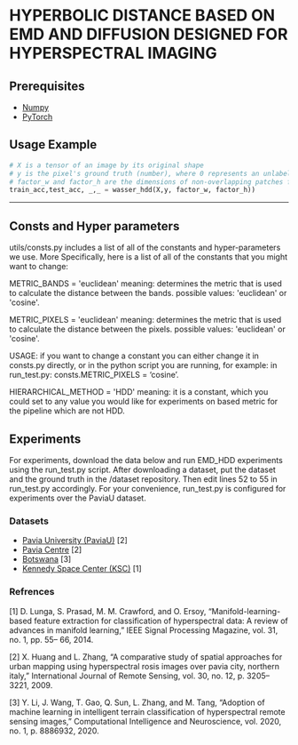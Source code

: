 # HYPERBOLIC DISTANCE BASED ON EMD AND DIFFUSION DESIGNED FOR HYPERSPECTRAL IMAGING

## Prerequisites

* [Numpy](https://numpy.org/install/)
* [PyTorch](https://pytorch.org/)

## Usage Example 

```python
# X is a tensor of an image by its original shape
# y is the pixel's ground truth (number), where 0 represents an unlabeled pixel
# factor_w and factor_h are the dimensions of non-overlapping patches for the method
train_acc,test_acc, _,_ = wasser_hdd(X,y, factor_w, factor_h))
```
----------------------------------------------------------------------------

## Consts and Hyper parameters
utils/consts.py includes a list of all of the constants and hyper-parameters we use. More Specifically, here is a list of all of the constants that you might want to change:

METRIC_BANDS = 'euclidean' meaning: determines the metric that is used to calculate the distance between the bands. possible values: 'euclidean' or 'cosine'.

METRIC_PIXELS = 'euclidean' meaning: determines the metric that is used to calculate the distance between the pixels. possible values: 'euclidean' or 'cosine'.

USAGE: if you want to change a constant you can either change it in consts.py directly, or in the python script you are running, for example: in run_test.py: consts.METRIC_PIXELS = ‘cosine’.

HIERARCHICAL_METHOD = 'HDD' meaning: it is a constant, which you could set to any value you would like for experiments on based metric for the pipeline which are not HDD.

## Experiments

For experiments, download the data below and run EMD_HDD experiments using the run_test.py script.
After downloading a dataset, put the dataset and the ground truth in the /dataset repository. Then edit lines 52 to 55 in run_test.py accordingly. 
For your convenience, run_test.py is configured for experiments over the PaviaU dataset.

### Datasets

* [Pavia University (PaviaU)](https://www.ehu.eus/ccwintco/index.php/Hyperspectral_Remote_Sensing_Scenes) [2]
* [Pavia Centre](https://www.ehu.eus/ccwintco/index.php/Hyperspectral_Remote_Sensing_Scenes) [2]
* [Botswana](https://www.ehu.eus/ccwintco/index.php/Hyperspectral_Remote_Sensing_Scenes) [3]
* [Kennedy Space Center (KSC)](https://www.ehu.eus/ccwintco/index.php/Hyperspectral_Remote_Sensing_Scenes) [1]

### Refrences

[1] D. Lunga, S. Prasad, M. M. Crawford, and O. Ersoy,
“Manifold-learning-based feature extraction for classification
of hyperspectral data: A review of advances in manifold learning,” IEEE Signal Processing Magazine, vol. 31, no. 1, pp. 55–
66, 2014.

[2] X. Huang and L. Zhang, “A comparative study of spatial approaches for urban mapping using hyperspectral rosis images
over pavia city, northern italy,” International Journal of Remote Sensing, vol. 30, no. 12, p. 3205–3221, 2009.

[3] Y. Li, J. Wang, T. Gao, Q. Sun, L. Zhang, and M. Tang, “Adoption of machine learning in intelligent terrain classification of
hyperspectral remote sensing images,” Computational Intelligence and Neuroscience, vol. 2020, no. 1, p. 8886932, 2020.
